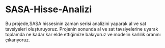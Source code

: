 # SASA-Hisse-Analizi

Bu projede,SASA hissesinin zaman serisi analizini yaparak al ve sat tavsiyeleri oluşturuyoruz.
Projenin sonunda al ve sat tavsiyelerine uyarak toplamda ne kadar kar elde ettiğimize bakıyoruz ve modelin karlılık oranını çıkarıyoruz.
